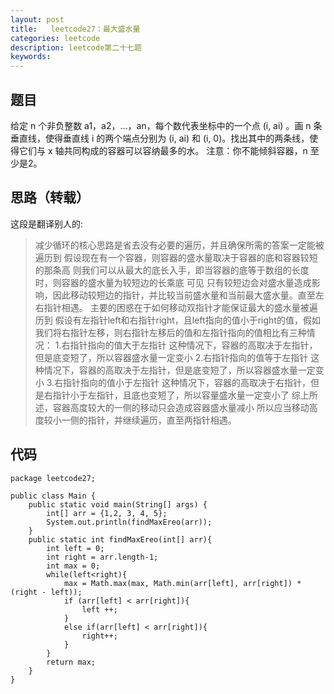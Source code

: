 ```yaml
---
layout: post
title:   leetcode27：最大盛水量
categories: leetcode
description: leetcode第二十七题
keywords: 
---
```



## 题目

给定 n 个非负整数 a1，a2，…，an，每个数代表坐标中的一个点 (i, ai) 。画 n 条垂直线，使得垂直线 i 的两个端点分别为 (i, ai) 和 (i, 0)。找出其中的两条线，使得它们与 x 轴共同构成的容器可以容纳最多的水。
注意：你不能倾斜容器，n 至少是2。

## 思路（转载）

这段是翻译别人的:

> 减少循环的核心思路是省去没有必要的遍历，并且确保所需的答案一定能被遍历到
> 假设现在有一个容器，则容器的盛水量取决于容器的底和容器较短的那条高
> 则我们可以从最大的底长入手，即当容器的底等于数组的长度时，则容器的盛水量为较短边的长乘底
> 可见 只有较短边会对盛水量造成影响，因此移动较短边的指针，并比较当前盛水量和当前最大盛水量。直至左右指针相遇。
> 主要的困惑在于如何移动双指针才能保证最大的盛水量被遍历到
> 假设有左指针left和右指针right，且left指向的值小于right的值，假如我们将右指针左移，则右指针左移后的值和左指针指向的值相比有三种情况：
> 1.右指针指向的值大于左指针
> 这种情况下，容器的高取决于左指针，但是底变短了，所以容器盛水量一定变小
> 2.右指针指向的值等于左指针
> 这种情况下，容器的高取决于左指针，但是底变短了，所以容器盛水量一定变小
> 3.右指针指向的值小于左指针
> 这种情况下，容器的高取决于右指针，但是右指针小于左指针，且底也变短了，所以容量盛水量一定变小了
> 综上所述，容器高度较大的一侧的移动只会造成容器盛水量减小
> 所以应当移动高度较小一侧的指针，并继续遍历，直至两指针相遇。

## 代码



	package leetcode27;
	
	public class Main {
	    public static void main(String[] args) {
	        int[] arr = {1,2, 3, 4, 5};
	        System.out.println(findMaxEreo(arr));
	    }
	    public static int findMaxEreo(int[] arr){
	        int left = 0;
	        int right = arr.length-1;
	        int max = 0;
	        while(left<right){
	            max = Math.max(max, Math.min(arr[left], arr[right]) *(right - left));
	            if (arr[left] < arr[right]){
	                left ++;
	            }
	            else if(arr[left] < arr[right]){
	                right++;
	            }
	        }
	        return max;
	    }
	}

